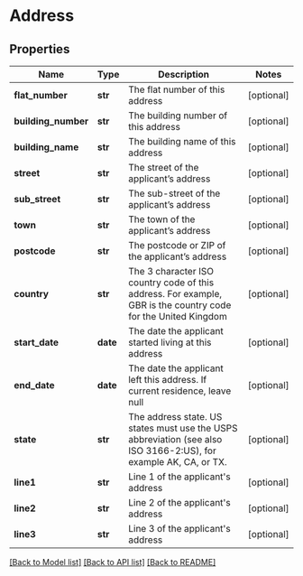 # Address

## Properties
Name | Type | Description | Notes
------------ | ------------- | ------------- | -------------
**flat_number** | **str** | The flat number of this address | [optional] 
**building_number** | **str** | The building number of this address | [optional] 
**building_name** | **str** | The building name of this address | [optional] 
**street** | **str** | The street of the applicant’s address | [optional] 
**sub_street** | **str** | The sub-street of the applicant’s address | [optional] 
**town** | **str** | The town of the applicant’s address | [optional] 
**postcode** | **str** | The postcode or ZIP of the applicant’s address | [optional] 
**country** | **str** | The 3 character ISO country code of this address. For example, GBR is the country code for the United Kingdom | [optional] 
**start_date** | **date** | The date the applicant started living at this address | [optional] 
**end_date** | **date** | The date the applicant left this address. If current residence, leave null | [optional] 
**state** | **str** | The address state. US states must use the USPS abbreviation (see also ISO 3166-2:US), for example AK, CA, or TX. | [optional] 
**line1** | **str** | Line 1 of the applicant&#39;s address | [optional] 
**line2** | **str** | Line 2 of the applicant&#39;s address | [optional] 
**line3** | **str** | Line 3 of the applicant&#39;s address | [optional] 

[[Back to Model list]](../README.md#documentation-for-models) [[Back to API list]](../README.md#documentation-for-api-endpoints) [[Back to README]](../README.md)


